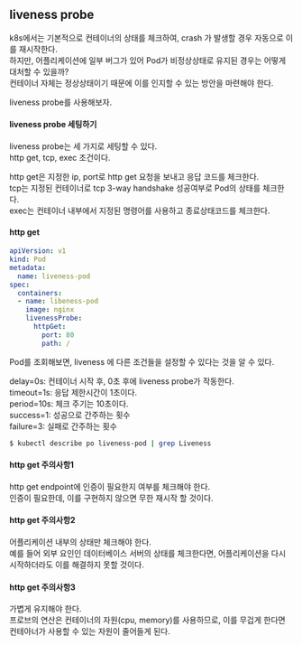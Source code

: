 ## liveness probe
k8s에서는 기본적으로 컨테이너의 상태를 체크하여, crash 가 발생할 경우 자동으로 이를 재시작한다.  
하지만, 어플리케이션에 일부 버그가 있어 Pod가 비정상상태로 유지된 경우는 어떻게 대처할 수 있을까?  
컨테이너 자체는 정상상태이기 때문에 이를 인지할 수 있는 방안을 마련해야 한다.  

liveness probe를 사용해보자.


#### liveness probe 세팅하기
liveness probe는 세 가지로 세팅할 수 있다.  
http get, tcp, exec 조건이다.

http get은 지정한 ip, port로 http get 요청을 보내고 응답 코드를 체크한다.  
tcp는 지정된 컨테이너로 tcp 3-way handshake 성공여부로 Pod의 상태를 체크한다.  
exec는 컨테이너 내부에서 지정된 명령어를 사용하고 종료상태코드를 체크한다.

#### http get
~~~yaml
apiVersion: v1
kind: Pod
metadata:
  name: liveness-pod
spec:
  containers:
  - name: libeness-pod
    image: nginx
    livenessProbe:
      httpGet:
        port: 80
        path: /
~~~

Pod를 조회해보면, liveness 에 다른 조건들을 설정할 수 있다는 것을 알 수 있다.

delay=0s: 컨테이너 시작 후, 0초 후에 liveness probe가 작동한다.  
timeout=1s: 응답 제한시간이 1초이다.  
period=10s: 체크 주기는 10초이다.  
success=1: 성공으로 간주하는 횟수  
failure=3: 실패로 간주하는 횟수  

~~~sh
$ kubectl describe po liveness-pod | grep Liveness
~~~


#### http get 주의사항1
http get endpoint에 인증이 필요한지 여부를 체크해야 한다.  
인증이 필요한데, 이를 구현하지 않으면 무한 재시작 할 것이다.

#### http get 주의사항2
어플리케이션 내부의 상태만 체크해야 한다.  
예를 들어 외부 요인인 데이터베이스 서버의 상태를 체크한다면, 어플리케이션을 다시 시작하더라도 이를 해결하지 못할 것이다.

#### http get 주의사항3
가볍게 유지해야 한다.  
프로브의 연산은 컨테이너의 자원(cpu, memory)를 사용하므로, 이를 무겁게 한다면 컨테아너가 사용할 수 있는 자원이 줄어들게 된다.